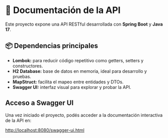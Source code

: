 # 📘 Documentación de la API

Este proyecto expone una API RESTful desarrollada con **Spring Boot** y **Java 17**.

## 📦 Dependencias principales
- **Lombok:** para reducir código repetitivo como getters, setters y constructores.
- **H2 Database:** base de datos en memoria, ideal para desarrollo y pruebas.
- **MapStruct:** facilita el mapeo entre entidades y DTOs.
- **Swagger UI:** interfaz visual para explorar y probar la API.

## Acceso a Swagger UI
Una vez iniciado el proyecto, podés acceder a la documentación interactiva de la API en:

<http://localhost:8080/swagger-ui.html>

